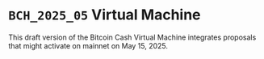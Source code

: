 # `BCH_2025_05` Virtual Machine

This draft version of the Bitcoin Cash Virtual Machine integrates proposals that might activate on mainnet on May 15, 2025.
